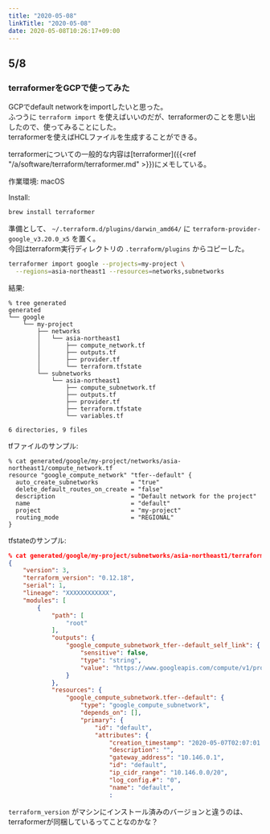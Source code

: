 ```yaml
---
title: "2020-05-08"
linkTitle: "2020-05-08"
date: 2020-05-08T10:26:17+09:00
---
```


## 5/8
### terraformerをGCPで使ってみた

GCPでdefault networkをimportしたいと思った。  
ふつうに `terraform import` を使えばいいのだが、terraformerのことを思い出したので、使ってみることにした。  
terraformerを使えばHCLファイルを生成することができる。

terraformerについての一般的な内容は[terraformer]({{<ref "/a/software/terraform/terraformer.md" >}})にメモしている。

作業環境: macOS

Install:

```sh
brew install terraformer
```

準備として、 `~/.terraform.d/plugins/darwin_amd64/` に `terraform-provider-google_v3.20.0_x5` を置く。  
今回はterraform実行ディレクトリの `.terraform/plugins` からコピーした。

```sh
terraformer import google --projects=my-project \
  --regions=asia-northeast1 --resources=networks,subnetworks
```

結果:

```
% tree generated
generated
└── google
    └── my-project
        ├── networks
        │   └── asia-northeast1
        │       ├── compute_network.tf
        │       ├── outputs.tf
        │       ├── provider.tf
        │       └── terraform.tfstate
        └── subnetworks
            └── asia-northeast1
                ├── compute_subnetwork.tf
                ├── outputs.tf
                ├── provider.tf
                ├── terraform.tfstate
                └── variables.tf

6 directories, 9 files
```

tfファイルのサンプル:

```HCL
% cat generated/google/my-project/networks/asia-northeast1/compute_network.tf
resource "google_compute_network" "tfer--default" {
  auto_create_subnetworks         = "true"
  delete_default_routes_on_create = "false"
  description                     = "Default network for the project"
  name                            = "default"
  project                         = "my-project"
  routing_mode                    = "REGIONAL"
}
```

tfstateのサンプル:

```JSON
% cat generated/google/my-project/subnetworks/asia-northeast1/terraform.tfstate
{
    "version": 3,
    "terraform_version": "0.12.18",
    "serial": 1,
    "lineage": "XXXXXXXXXXXX",
    "modules": [
        {
            "path": [
                "root"
            ],
            "outputs": {
                "google_compute_subnetwork_tfer--default_self_link": {
                    "sensitive": false,
                    "type": "string",
                    "value": "https://www.googleapis.com/compute/v1/projects/my-project/regions/asia-northeast1/subnetworks/default"
                }
            },
            "resources": {
                "google_compute_subnetwork.tfer--default": {
                    "type": "google_compute_subnetwork",
                    "depends_on": [],
                    "primary": {
                        "id": "default",
                        "attributes": {
                            "creation_timestamp": "2020-05-07T02:07:01.455-07:00",
                            "description": "",
                            "gateway_address": "10.146.0.1",
                            "id": "default",
                            "ip_cidr_range": "10.146.0.0/20",
                            "log_config.#": "0",
                            "name": "default",
                            :
```

`terraform_version` がマシンにインストール済みのバージョンと違うのは、terraformerが同梱しているってことなのかな？
